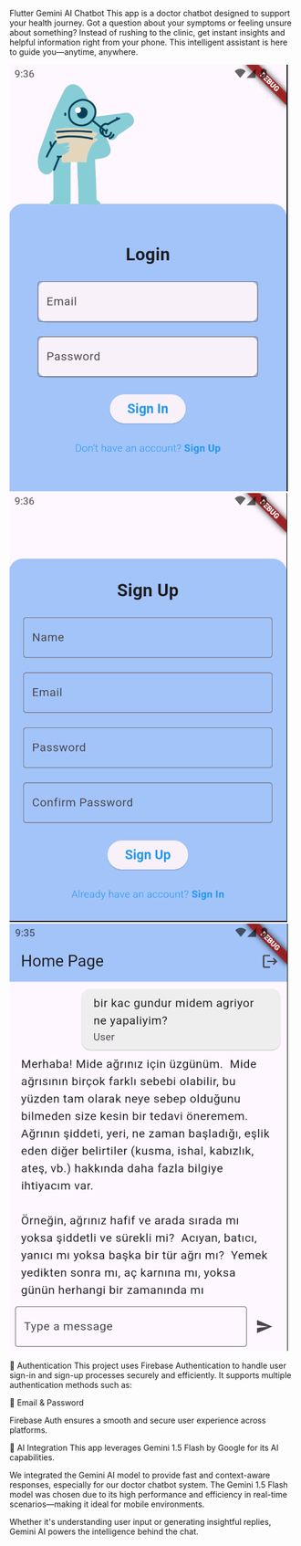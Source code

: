 Flutter Gemini AI Chatbot
This app is a doctor chatbot designed to support your health journey. Got a question about your symptoms or feeling unsure about something? Instead of rushing to the clinic, get instant insights and helpful information right from your phone. This intelligent assistant is here to guide you—anytime, anywhere.

![login page](assets/login_page.png)
![sign up page](assets/sign_up_page.png)
![chat page](assets/chat_page.png)

🔐 Authentication
This project uses Firebase Authentication to handle user sign-in and sign-up processes securely and efficiently. It supports multiple authentication methods such as:

📧 Email & Password

Firebase Auth ensures a smooth and secure user experience across platforms.

🤖 AI Integration
This app leverages Gemini 1.5 Flash by Google for its AI capabilities.

We integrated the Gemini AI model to provide fast and context-aware responses, especially for our doctor chatbot system. The Gemini 1.5 Flash model was chosen due to its high performance and efficiency in real-time scenarios—making it ideal for mobile environments.

Whether it's understanding user input or generating insightful replies, Gemini AI powers the intelligence behind the chat.

